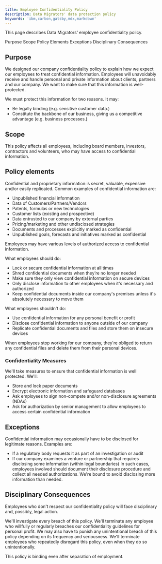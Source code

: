 ```yaml
---
title: Employee Confidentiality Policy
description: Data Migrators' data protection policy
keywords: 'ibm,carbon,gatsby,mdx,markdown'
---
```


<PageDescription>

This page describes Data Migrators' employee confidentiality policy.

</PageDescription>

<AnchorLinks>
  <AnchorLink>Purpose</AnchorLink>
  <AnchorLink>Scope</AnchorLink>
  <AnchorLink>Policy Elements</AnchorLink>
  <AnchorLink>Exceptions</AnchorLink>
  <AnchorLink>Disciplinary Consequences</AnchorLink>
</AnchorLinks>

## Purpose

We designed our company confidentiality policy to explain how we expect our employees to treat confidential information. Employees will unavoidably receive and handle personal and private information about clients, partners and our company. We want to make sure that this information is well-protected.

We must protect this information for two reasons. It may:
-	Be legally binding (e.g. sensitive customer data.)
-	Constitute the backbone of our business, giving us a competitive advantage (e.g. business processes.)

## Scope

This policy affects all employees, including board members, investors, contractors and volunteers, who may have access to confidential information.

## Policy elements

Confidential and proprietary information is secret, valuable, expensive and/or easily replicated. Common examples of confidential information are:
-	Unpublished financial information
-	Data of Customers/Partners/Vendors
-	Patents, formulas or new technologies
-	Customer lists (existing and prospective)
-	Data entrusted to our company by external parties
-	Pricing/marketing and other undisclosed strategies
-	Documents and processes explicitly marked as confidential
-	Unpublished goals, forecasts and initiatives marked as confidential

Employees may have various levels of authorized access to confidential information.

What employees should do:
-	Lock or secure confidential information at all times
-	Shred confidential documents when they’re no longer needed
-	Make sure they only view confidential information on secure devices
-	Only disclose information to other employees when it's necessary and authorized
-	Keep confidential documents inside our company's premises unless it's absolutely necessary to move them

What employees shouldn't do:
-	Use confidential information for any personal benefit or profit
-	Disclose confidential information to anyone outside of our company
-	Replicate confidential documents and files and store them on insecure devices

When employees stop working for our company, they're obliged to return any confidential files and delete them from their personal devices.

### Confidentiality Measures

We'll take measures to ensure that confidential information is well protected. We'll:
-	Store and lock paper documents
-	Encrypt electronic information and safeguard databases
-	Ask employees to sign non-compete and/or non-disclosure agreements (NDAs)
-	Ask for authorization by senior management to allow employees to access certain confidential information

## Exceptions

Confidential information may occasionally have to be disclosed for legitimate reasons. Examples are:
-	If a regulatory body requests it as part of an investigation or audit
-	If our company examines a venture or partnership that requires disclosing some information (within legal boundaries)
In such cases, employees involved should document their disclosure procedure and collect all needed authorizations. We're bound to avoid disclosing more information than needed.

## Disciplinary Consequences

Employees who don't respect our confidentiality policy will face disciplinary and, possibly, legal action.

We'll investigate every breach of this policy. We'll terminate any employee who willfully or regularly breaches our confidentiality guidelines for personal profit. We may also have to punish any unintentional breach of this policy depending on its frequency and seriousness. We'll terminate employees who repeatedly disregard this policy, even when they do so unintentionally.

This policy is binding even after separation of employment.
